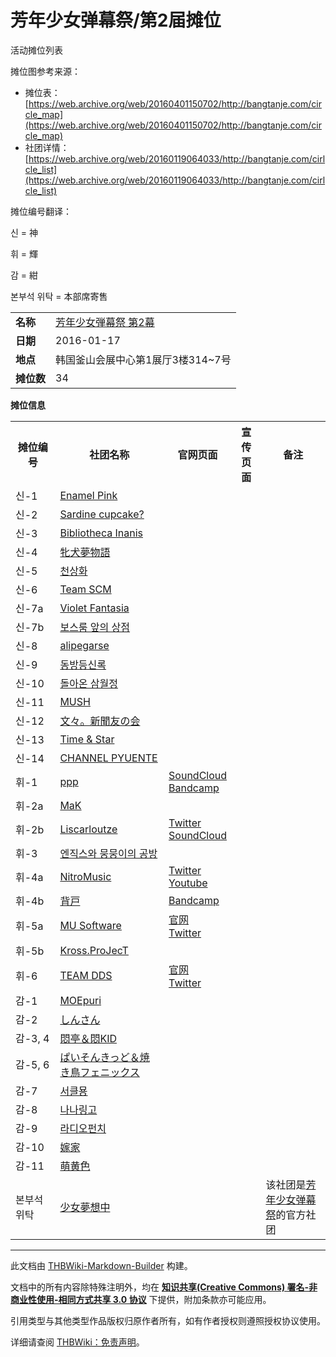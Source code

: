 # 芳年少女弹幕祭/第2届摊位

<!-- source html: G:\repos\THBWiki-Markdown-Builder\THBWikiMarkdown\Temp\main\e\ea\ns0%3A%E8%8A%B3%E5%B9%B4%E5%B0%91%E5%A5%B3%E5%BC%B9%E5%B9%95%E7%A5%AD%2F%E7%AC%AC2%E5%B1%8A%E6%91%8A%E4%BD%8D.html -->

活动摊位列表

  
摊位图参考来源：
  

- 摊位表：[https://web.archive.org/web/20160401150702/http://bangtanje.com/circle_map](https://web.archive.org/web/20160401150702/http://bangtanje.com/circle_map)
- 社团详情：[https://web.archive.org/web/20160119064033/http://bangtanje.com/cirlcle_list](https://web.archive.org/web/20160119064033/http://bangtanje.com/cirlcle_list)

  
摊位编号翻译：
  


  
신 = 神  

휘 = 輝  

감 = 紺  

본부석 위탁 = 本部席寄售
  


  
  

  


<table>

<tbody><tr>
<td><b>名称</b></td>
<td><a href="/%E8%8A%B3%E5%B9%B4%E5%B0%91%E5%A5%B3%E5%BC%B9%E5%B9%95%E7%A5%AD#2" title="芳年少女弹幕祭">芳年少女弾幕祭 第2幕</a>
</td></tr>
<tr>
<td><b>日期</b></td>
<td>2016-01-17
</td></tr>
<tr>
<td><b>地点</b></td>
<td>韩国釜山会展中心第1展厅3楼314~7号
</td></tr>
<tr>
<td><b>摊位数</b></td>
<td>34
</td></tr></tbody></table>


 **摊位信息**   

<table><tbody><tr><th>摊位编号</th><th>社团名称</th><th>官网页面</th><th>宣传页面</th><th>备注</th></tr><tr><td id="Enamel_Pink">신-1</td><td><a href="/index.php?title=Enamel_Pink&amp;action=edit&amp;redlink=1" class="new" title="Enamel Pink（页面不存在）">Enamel Pink</a></td><td></td><td></td><td></td></tr>
<tr><td id="Sardine_cupcake?">신-2</td><td><a href="/index.php?title=Sardine_cupcake%3F&amp;action=edit&amp;redlink=1" class="new" title="Sardine cupcake?（页面不存在）">Sardine cupcake?</a></td><td></td><td></td><td></td></tr>
<tr><td id="Bibliotheca_Inanis">신-3</td><td><a href="/index.php?title=Bibliotheca_Inanis&amp;action=edit&amp;redlink=1" class="new" title="Bibliotheca Inanis（页面不存在）">Bibliotheca Inanis</a></td><td></td><td></td><td></td></tr>
<tr><td id="牝犬夢物語">신-4</td><td><a href="/index.php?title=%E7%89%9D%E7%8A%AC%E5%A4%A2%E7%89%A9%E8%AA%9E&amp;action=edit&amp;redlink=1" class="new" title="牝犬夢物語（页面不存在）">牝犬夢物語</a></td><td></td><td></td><td></td></tr>
<tr><td id="천상화">신-5</td><td><a href="/index.php?title=%EC%B2%9C%EC%83%81%ED%99%94&amp;action=edit&amp;redlink=1" class="new" title="천상화（页面不存在）">천상화</a></td><td></td><td></td><td></td></tr>
<tr><td id="Team_SCM">신-6</td><td><a href="/index.php?title=Team_SCM&amp;action=edit&amp;redlink=1" class="new" title="Team SCM（页面不存在）">Team SCM</a></td><td></td><td></td><td></td></tr>
<tr><td id="Violet_Fantasia">신-7a</td><td><a href="/index.php?title=Violet_Fantasia&amp;action=edit&amp;redlink=1" class="new" title="Violet Fantasia（页面不存在）">Violet Fantasia</a></td><td></td><td></td><td></td></tr>
<tr><td id="보스룸_앞의_상점">신-7b</td><td><a href="/index.php?title=%EB%B3%B4%EC%8A%A4%EB%A3%B8_%EC%95%9E%EC%9D%98_%EC%83%81%EC%A0%90&amp;action=edit&amp;redlink=1" class="new" title="보스룸 앞의 상점（页面不存在）">보스룸 앞의 상점</a></td><td></td><td></td><td></td></tr>
<tr><td id="alipegarse">신-8</td><td><a href="/index.php?title=alipegarse&amp;action=edit&amp;redlink=1" class="new" title="alipegarse（页面不存在）">alipegarse</a></td><td></td><td></td><td></td></tr>
<tr><td id="동방등신록">신-9</td><td><a href="/index.php?title=%EB%8F%99%EB%B0%A9%EB%93%B1%EC%8B%A0%EB%A1%9D&amp;action=edit&amp;redlink=1" class="new" title="동방등신록（页面不存在）">동방등신록</a></td><td></td><td></td><td></td></tr>
<tr><td id="돌아온_삼월정">신-10</td><td><a href="/index.php?title=%EB%8F%8C%EC%95%84%EC%98%A8_%EC%82%BC%EC%9B%94%EC%A0%95&amp;action=edit&amp;redlink=1" class="new" title="돌아온 삼월정（页面不存在）">돌아온 삼월정</a></td><td></td><td></td><td></td></tr>
<tr><td id="MUSH">신-11</td><td><a href="/index.php?title=MUSH&amp;action=edit&amp;redlink=1" class="new" title="MUSH（页面不存在）">MUSH</a></td><td></td><td></td><td></td></tr>
<tr><td id="文々。新聞友の会">신-12</td><td><a href="./文々。新聞友の会.md" class="mw-redirect" title="文々。新聞友の会">文々。新聞友の会</a></td><td></td><td></td><td></td></tr>
<tr><td id="Time_&amp;_Star">신-13</td><td><a href="/index.php?title=Time_%26_Star&amp;action=edit&amp;redlink=1" class="new" title="Time &amp; Star（页面不存在）">Time &amp; Star</a></td><td></td><td></td><td></td></tr>
<tr><td id="CHANNEL_PYUENTE">신-14</td><td><a href="/index.php?title=CHANNEL_PYUENTE&amp;action=edit&amp;redlink=1" class="new" title="CHANNEL PYUENTE（页面不存在）">CHANNEL PYUENTE</a></td><td></td><td></td><td></td></tr>
<tr><td id="ppp">휘-1</td><td><a href="./ppp.md" class="mw-redirect" title="ppp">ppp</a></td><td><a rel="nofollow" class="external text" href="https://soundcloud.com/hypermess-recordings">SoundCloud</a><br><a rel="nofollow" class="external text" href="https://hypermess.bandcamp.com/">Bandcamp</a></td><td></td><td></td></tr>
<tr><td id="MaK">휘-2a</td><td><a href="/index.php?title=MaK&amp;action=edit&amp;redlink=1" class="new" title="MaK（页面不存在）">MaK</a></td><td></td><td></td><td></td></tr>
<tr><td id="Liscarloutze">휘-2b</td><td><a href="./Liscarloutze.md" title="Liscarloutze">Liscarloutze</a></td><td><a rel="nofollow" class="external text" href="https://twitter.com/liscarloutze">Twitter</a><br><a rel="nofollow" class="external text" href="https://soundcloud.com/zdf">SoundCloud</a></td><td></td><td></td></tr>
<tr><td id="엔직스와_뭉뭉이의_공방">휘-3</td><td><a href="/index.php?title=%EC%97%94%EC%A7%81%EC%8A%A4%EC%99%80_%EB%AD%89%EB%AD%89%EC%9D%B4%EC%9D%98_%EA%B3%B5%EB%B0%A9&amp;action=edit&amp;redlink=1" class="new" title="엔직스와 뭉뭉이의 공방（页面不存在）">엔직스와 뭉뭉이의 공방</a></td><td></td><td></td><td></td></tr>
<tr><td id="NitroMusic">휘-4a</td><td><a href="./NitroMusic.md" class="mw-redirect" title="NitroMusic">NitroMusic</a></td><td><a rel="nofollow" class="external text" href="http://www.twitter.com/ntr2425">Twitter</a><br><a rel="nofollow" class="external text" href="https://www.youtube.com/channel/UCIysm11Qrmwb4Nj90t8VWKA">Youtube</a></td><td></td><td></td></tr>
<tr><td id="背戸">휘-4b</td><td><a href="./背戸.md" title="背戸">背戸</a></td><td><a rel="nofollow" class="external text" href="https://sedrife.bandcamp.com/">Bandcamp</a></td><td></td><td></td></tr>
<tr><td id="MU_Software">휘-5a</td><td><a href="./MU_Software.md" title="MU Software">MU Software</a></td><td><a rel="nofollow" class="external text" href="https://musoftware.tistory.com/">官网</a><br><a rel="nofollow" class="external text" href="https://twitter.com/MUsoftware">Twitter</a></td><td></td><td></td></tr>
<tr><td id="Kross.ProJecT">휘-5b</td><td><a href="/index.php?title=Kross.ProJecT&amp;action=edit&amp;redlink=1" class="new" title="Kross.ProJecT（页面不存在）">Kross.ProJecT</a></td><td></td><td></td><td></td></tr>
<tr><td id="TEAM_DDS">휘-6</td><td><a href="./TEAM_DDS.md" title="TEAM DDS">TEAM DDS</a></td><td><a rel="nofollow" class="external text" href="https://blog.naver.com/thdjgt0001">官网</a><br><a rel="nofollow" class="external text" href="https://twitter.com/touhou_htm">Twitter</a></td><td></td><td></td></tr>
<tr><td id="MOEpuri">감-1</td><td><a href="/index.php?title=MOEpuri&amp;action=edit&amp;redlink=1" class="new" title="MOEpuri（页面不存在）">MOEpuri</a></td><td></td><td></td><td></td></tr>
<tr><td id="しんさん">감-2</td><td><a href="/index.php?title=%E3%81%97%E3%82%93%E3%81%95%E3%82%93&amp;action=edit&amp;redlink=1" class="new" title="しんさん（页面不存在）">しんさん</a></td><td></td><td></td><td></td></tr>
<tr><td id="悶亭＆悶KID">감-3, 4</td><td><a href="/index.php?title=%E6%82%B6%E4%BA%AD%EF%BC%86%E6%82%B6KID&amp;action=edit&amp;redlink=1" class="new" title="悶亭＆悶KID（页面不存在）">悶亭＆悶KID</a></td><td></td><td></td><td></td></tr>
<tr><td id="ぱいそんきっど＆焼き鳥フェニックス">감-5, 6</td><td><a href="/index.php?title=%E3%81%B1%E3%81%84%E3%81%9D%E3%82%93%E3%81%8D%E3%81%A3%E3%81%A9%EF%BC%86%E7%84%BC%E3%81%8D%E9%B3%A5%E3%83%95%E3%82%A7%E3%83%8B%E3%83%83%E3%82%AF%E3%82%B9&amp;action=edit&amp;redlink=1" class="new" title="ぱいそんきっど＆焼き鳥フェニックス（页面不存在）">ぱいそんきっど＆焼き鳥フェニックス</a></td><td></td><td></td><td></td></tr>
<tr><td id="서클묭">감-7</td><td><a href="/index.php?title=%EC%84%9C%ED%81%B4%EB%AC%AD&amp;action=edit&amp;redlink=1" class="new" title="서클묭（页面不存在）">서클묭</a></td><td></td><td></td><td></td></tr>
<tr><td id="나나링고">감-8</td><td><a href="/index.php?title=%EB%82%98%EB%82%98%EB%A7%81%EA%B3%A0&amp;action=edit&amp;redlink=1" class="new" title="나나링고（页面不存在）">나나링고</a></td><td></td><td></td><td></td></tr>
<tr><td id="라디오펀치">감-9</td><td><a href="/index.php?title=%EB%9D%BC%EB%94%94%EC%98%A4%ED%8E%80%EC%B9%98&amp;action=edit&amp;redlink=1" class="new" title="라디오펀치（页面不存在）">라디오펀치</a></td><td></td><td></td><td></td></tr>
<tr><td id="嫁家">감-10</td><td><a href="/index.php?title=%E5%AB%81%E5%AE%B6&amp;action=edit&amp;redlink=1" class="new" title="嫁家（页面不存在）">嫁家</a></td><td></td><td></td><td></td></tr>
<tr><td id="萌黄色">감-11</td><td><a href="/index.php?title=%E8%90%8C%E9%BB%84%E8%89%B2&amp;action=edit&amp;redlink=1" class="new" title="萌黄色（页面不存在）">萌黄色</a></td><td></td><td></td><td></td></tr>
<tr><td id="少女夢想中">본부석 위탁</td><td><a href="./少女夢想中.md" title="少女夢想中">少女夢想中</a></td><td></td><td></td><td>该社团是<a href="./芳年少女弹幕祭.md" title="芳年少女弹幕祭">芳年少女弹幕祭</a>的官方社团</td></tr></tbody></table>







---

此文档由 [THBWiki-Markdown-Builder](https://github.com/Delsin-Yu/THBWiki-Markdown-Builder) 构建。

文档中的所有内容除特殊注明外，均在 [**知识共享(Creative Commons) 署名-非商业性使用-相同方式共享 3.0 协议**](https://creativecommons.org/licenses/by-sa/3.0/deed.zh-hans) 下提供，附加条款亦可能应用。

引用类型与其他类型作品版权归原作者所有，如有作者授权则遵照授权协议使用。

详细请查阅 [THBWiki：免责声明](https://thbwiki.cc/THBWiki:%E5%85%8D%E8%B4%A3%E5%A3%B0%E6%98%8E)。

